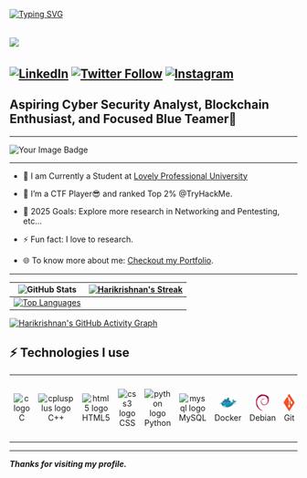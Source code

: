 [![Typing SVG](https://readme-typing-svg.herokuapp.com?font=Fira+Code&size=25&pause=1000&color=41F79A&background=2E7DFF00&random=false&width=435&lines=Hi+%F0%9F%91%8B%2C+I'm+Harikrishnan+V+J)](https://git.io/typing-svg)

![](https://komarev.com/ghpvc/?username=hari9602&color=0e75b6&style=flat)
---
[![LinkedIn](https://img.shields.io/badge/LinkedIn-0077B5?style=for-the-badge&logo=linkedin&logoColor=white)](https://www.linkedin.com/in/harikrishnan-v-j/)
[![Twitter Follow](https://img.shields.io/twitter/follow/hari9602?color=1DA1F2&logo=twitter&style=for-the-badge)](https://twitter.com/hari9602)
[![Instagram](https://img.shields.io/badge/Instagram-E4405F?style=for-the-badge&logo=instagram&logoColor=white)](https://www.instagram.com/krishnan9602/)
---
## Aspiring Cyber Security Analyst, Blockchain Enthusiast, and Focused Blue Teamer🦹

---

<img src="https://tryhackme-badges.s3.amazonaws.com/harikrishnan9602.png" alt="Your Image Badge" />


---

- 🔭 I am Currently a Student at [Lovely Professional University](https://www.lpu.in/)

- 🌱 I’m a CTF Player😎 and ranked Top 2% @TryHackMe.

- 🥅 2025 Goals: Explore more research in Networking and Pentesting, etc...

- ⚡ Fun fact: I love to research.

- 🌐 To know more about me: [Checkout my Portfolio](https://www.harikrishnan-portfolio.in/).

---

| ![GitHub Stats](https://github-readme-stats.vercel.app/api?username=hari9602&show_icons=true&theme=radical) | [![Harikrishnan's Streak](https://streak-stats.demolab.com?user=hari9602&theme=dark&border_radius=7&mode=weekly)](https://git.io/streak-stats) |
| ------------------------------------------------------------ | ------------------------------------------------------------ |
| [![Top Languages](https://github-readme-stats.vercel.app/api/top-langs/?username=hari9602&layout=compact&&show_icons=true&theme=radical)](https://github.com/anuraghazra/github-readme-stats) |                                                              |

[![Harikrishnan's GitHub Activity Graph](https://github-readme-activity-graph.vercel.app/graph?username=hari9602&bg_color=ffffff&color=ff047d&line=9e4c98&point=403d3d&area=true&hide_border=true)](https://github.com/hari9602)

## ⚡ Technologies I use 

<div align="center">
<table align="center">
    <tr>
        <td align="center" width="140" height="112.43">
            <img src="https://cdn.jsdelivr.net/gh/devicons/devicon/icons/c/c-original.svg" height="30" alt="c logo"/>
            <br /> C
        </td>
        <td align="center" width="140" height="112.43">
            <img src="https://cdn.jsdelivr.net/gh/devicons/devicon/icons/cplusplus/cplusplus-original.svg" height="30" alt="cplusplus logo"/>
            <br /> C++
        </td>
        <td align="center" width="140" height="112.43">
            <img src="https://cdn.jsdelivr.net/gh/devicons/devicon/icons/html5/html5-original.svg" height="30" alt="html5 logo"/>
            <br /> HTML5
        </td>
        <td align="center" width="140" height="112.43">
            <img src="https://cdn.jsdelivr.net/gh/devicons/devicon/icons/css3/css3-original.svg" height="30" alt="css3 logo" />
            <br /> CSS
        </td>
        <td align="center" width="140" height="112.43">
            <img src="https://cdn.jsdelivr.net/gh/devicons/devicon/icons/python/python-original.svg" height="30" alt="python logo"/>
            <br /> Python
        </td>
        <td align="center" width="140" height="112.43">
            <img src="https://cdn.jsdelivr.net/gh/devicons/devicon/icons/mysql/mysql-original.svg" height="30" alt="mysql logo"/>
            <br /> MySQL
        </td>
        <td align="center" width="140" height="112.43">
            <img src="https://github.com/devicons/devicon/blob/v2.16.0/icons/docker/docker-original.svg" height="30" alt="docker logo"/>
            <br /> Docker
        </td>
      </td>
        <td align="center" width="140" height="112.43">
            <img src="https://github.com/devicons/devicon/blob/v2.16.0/icons/debian/debian-original.svg" height="30" alt="debian logo"/>
            <br /> Debian
        </td>
      </td>
        <td align="center" width="140" height="112.43">
            <img src="https://github.com/devicons/devicon/blob/v2.16.0/icons/git/git-original.svg" height="30" alt="git logo"/>
            <br /> Git
        </td>
      </td>
        <td align="center" width="140" height="112.43">
            <img src="https://github.com/devicons/devicon/blob/v2.16.0/icons/linux/linux-original.svg" height="30" alt="linux logo"/>
            <br /> Linux
        </td>
      </td>
        <td align="center" width="140" height="112.43">
            <img src="https://github.com/devicons/devicon/blob/v2.16.0/icons/solidity/solidity-original.svg" height="30" alt="solidity logo"/>
            <br /> Solidity
        </td>
    </tr>
</table>
</div>


---

***Thanks for visiting my profile.***
